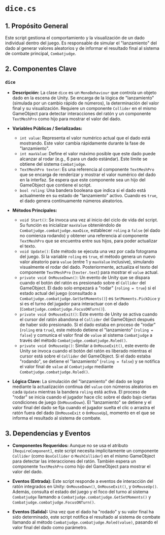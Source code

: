 # `dice.cs`

## 1. Propósito General
Este script gestiona el comportamiento y la visualización de un dado individual dentro del juego. Es responsable de simular el "lanzamiento" del dado al generar valores aleatorios y de informar el resultado final al sistema de combate principal, `Combatjudge`.

## 2. Componentes Clave

### `dice`
- **Descripción:** La clase `dice` es un `MonoBehaviour` que controla un objeto dado en la escena de Unity. Se encarga de la lógica de "lanzamiento" (simulada por un cambio rápido de números), la determinación del valor final y su visualización. Requiere un componente `Collider` en el mismo GameObject para detectar interacciones del ratón y un componente `TextMeshPro` como hijo para mostrar el valor del dado.

- **Variables Públicas / Serializadas:**
    - `int value`: Representa el valor numérico actual que el dado está mostrando. Este valor cambia rápidamente durante la fase de "lanzamiento".
    - `int maxValue`: Define el valor máximo posible que este dado puede alcanzar al rodar (e.g., 6 para un dado estándar). Este límite se obtiene del sistema `Combatjudge`.
    - `TextMeshPro texter`: Es una referencia al componente `TextMeshPro` que se encarga de renderizar y mostrar el valor numérico del dado en la interfaz. Se espera que este componente sea un hijo del GameObject que contiene el script.
    - `bool roling`: Una bandera booleana que indica si el dado está actualmente en su estado de "lanzamiento" activo. Cuando es `true`, el dado genera continuamente números aleatorios.

- **Métodos Principales:**
    - `void Start()`: Se invoca una vez al inicio del ciclo de vida del script. Su función es inicializar `maxValue` obteniéndolo de `Combatjudge.combatjudge.maxDice`, establecer `roling` a `false` (el dado no comienza rodando) y obtener una referencia al componente `TextMeshPro` que se encuentra entre sus hijos, para poder actualizar el texto.
    - `void Update()`: Este método se ejecuta una vez por cada fotograma del juego. Si la variable `roling` es `true`, el método genera un nuevo valor aleatorio para `value` (entre 1 y `maxValue` inclusive), simulando visualmente el rodar del dado. Posteriormente, actualiza el texto del componente `TextMeshPro` (`texter.text`) para mostrar el `value` actual.
    - `private void OnMouseDown()`: Un evento de Unity que se dispara cuando el botón del ratón es presionado sobre el `Collider` del GameObject. El dado solo empezará a "rodar" (`roling = true`) si el estado actual del juego (consultado a `Combatjudge.combatjudge.GetSetMoments()`) es `SetMoments.PickDice` y si es el turno del jugador para interactuar con el dado (`Combatjudge.combatjudge.FocusONTurn()`).
    - `private void OnMouseExit()`: Este evento de Unity se activa cuando el cursor del ratón abandona el `Collider` del GameObject después de haber sido presionado. Si el dado estaba en proceso de "rodar" (`roling` era `true`), este método detiene el "lanzamiento" (`roling = false`) y comunica el valor final de `value` al sistema `Combatjudge` a través del método `Combatjudge.combatjudge.Roled()`.
    - `private void OnMouseUp()`: Similar a `OnMouseExit()`, este evento de Unity se invoca cuando el botón del ratón es liberado mientras el cursor está sobre el `Collider` del GameObject. Si el dado estaba "rodando", se detiene el "lanzamiento" (`roling = false`) y se notifica el valor final de `value` al `Combatjudge` mediante `Combatjudge.combatjudge.Roled()`.

- **Lógica Clave:**
    La simulación del "lanzamiento" del dado se logra mediante la actualización continua del `value` con números aleatorios en cada `Update` mientras la bandera `roling` está activa. El proceso de "rodar" se inicia cuando el jugador hace clic sobre el dado bajo ciertas condiciones de juego (`OnMouseDown`). El "lanzamiento" se detiene y el valor final del dado se fija cuando el jugador suelta el clic o arrastra el ratón fuera del dado (`OnMouseExit` o `OnMouseUp`), momento en el que se informa el resultado al sistema de combate.

## 3. Dependencias y Eventos
- **Componentes Requeridos:**
    Aunque no se usa el atributo `[RequireComponent]`, este script necesita implícitamente un componente `Collider` (como `BoxCollider` o `MeshCollider`) en el mismo GameObject para detectar las interacciones del ratón. También espera un componente `TextMeshPro` como hijo del GameObject para mostrar el valor del dado.

- **Eventos (Entrada):**
    Este script responde a eventos de interacción del ratón integrados en Unity: `OnMouseDown()`, `OnMouseExit()`, y `OnMouseUp()`. Además, consulta el estado del juego y el foco del turno al sistema `Combatjudge` llamando a `Combatjudge.combatjudge.GetSetMoments()` y `Combatjudge.combatjudge.FocusONTurn()`.

- **Eventos (Salida):**
    Una vez que el dado ha "rodado" y su valor final ha sido determinado, este script notifica el resultado al sistema de combate llamando al método `Combatjudge.combatjudge.Roled(value)`, pasando el valor final del dado como parámetro.